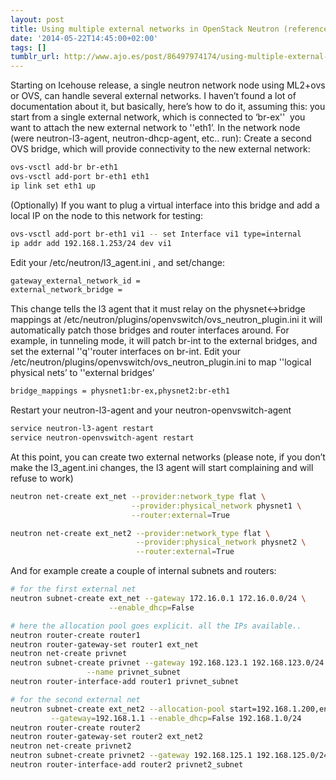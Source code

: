 ```yaml
---
layout: post
title: Using multiple external networks in OpenStack Neutron (reference implementation)
date: '2014-05-22T14:45:00+02:00'
tags: []
tumblr_url: http://www.ajo.es/post/86497974174/using-multiple-external-networks-in-openstack
---
```

Starting on Icehouse release, a single neutron network node using ML2+ovs or OVS, can handle several external networks.
I haven’t found a lot of documentation about it, but basically, here’s how to do it, assuming this:
you start from a single external network, which is connected to ‘br-ex'' 
you want to attach the new external network to ''eth1’.
In the network node (were neutron-l3-agent, neutron-dhcp-agent, etc.. run):
Create a second OVS bridge, which will provide connectivity to the new external network:

```bash
ovs-vsctl add-br br-eth1
ovs-vsctl add-port br-eth1 eth1
ip link set eth1 up
```

(Optionally) If you want to plug a virtual interface into this bridge and add a local IP on the node to this network for testing:

```bash
ovs-vsctl add-port br-eth1 vi1 -- set Interface vi1 type=internal
ip addr add 192.168.1.253/24 dev vi1
```

Edit your /etc/neutron/l3_agent.ini , and set/change:

```bash
gateway_external_network_id =
external_network_bridge =
```

This change tells the l3 agent that it must relay on the physnet<->bridge mappings at /etc/neutron/plugins/openvswitch/ovs_neutron_plugin.ini it will automatically patch those bridges and router interfaces around. For example, in tunneling mode, it will patch br-int to the external bridges, and set the external ''q''router interfaces on br-int.
Edit your /etc/neutron/plugins/openvswitch/ovs_neutron_plugin.ini to map ''logical physical nets’ to ''external bridges’

```bash
bridge_mappings = physnet1:br-ex,physnet2:br-eth1
```

Restart your neutron-l3-agent and your neutron-openvswitch-agent

```bash
service neutron-l3-agent restart
service neutron-openvswitch-agent restart
```

At this point, you can create two external networks (please note, if you don’t make the l3_agent.ini changes, the l3 agent will start complaining and will refuse to work)

```bash
neutron net-create ext_net --provider:network_type flat \
                           --provider:physical_network physnet1 \
                           --router:external=True

neutron net-create ext_net2 --provider:network_type flat \
                            --provider:physical_network physnet2 \
                            --router:external=True
```

And for example create a couple of internal subnets and routers:

```bash
# for the first external net
neutron subnet-create ext_net --gateway 172.16.0.1 172.16.0.0/24 \
                      --enable_dhcp=False

# here the allocation pool goes explicit. all the IPs available..
neutron router-create router1
neutron router-gateway-set router1 ext_net
neutron net-create privnet
neutron subnet-create privnet --gateway 192.168.123.1 192.168.123.0/24 \
                 --name privnet_subnet
neutron router-interface-add router1 privnet_subnet

# for the second external net
neutron subnet-create ext_net2 --allocation-pool start=192.168.1.200,end=192.168.1.222 \
         --gateway=192.168.1.1 --enable_dhcp=False 192.168.1.0/24
neutron router-create router2
neutron router-gateway-set router2 ext_net2
neutron net-create privnet2
neutron subnet-create privnet2 --gateway 192.168.125.1 192.168.125.0/24 --name privnet2_subnet
neutron router-interface-add router2 privnet2_subnet
```


